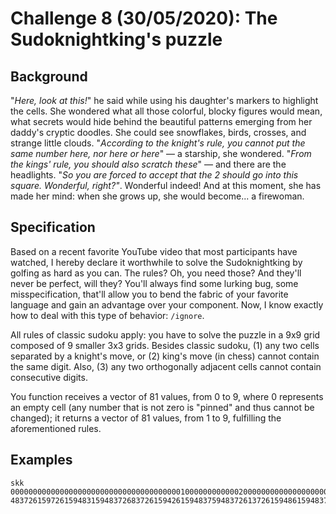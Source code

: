 # Challenge 8 (30/05/2020): The Sudoknightking's puzzle

## Background

"*Here, look at this!*" he said while using his daughter's markers to highlight the cells. She wondered what all those colorful, blocky figures would mean, what secrets would hide behind the beautiful patterns emerging from her daddy's cryptic doodles. She could see snowflakes, birds, crosses, and strange little clouds. "*According to the knight's rule, you cannot put the same number here, nor here or here*" — a starship, she wondered. "*From the kings' rule, you should also scratch these*" — and there are the headlights. "*So you are forced to accept that the 2 should go into this square. Wonderful, right?"*. Wonderful indeed! And at this moment, she has made her mind: when she grows up, she would become... a firewoman.

## Specification

Based on a recent favorite YouTube video that most participants have watched, I hereby declare it worthwhile to solve the Sudoknightking by golfing as hard as you can. The rules? Oh, you need those? And they'll never be perfect, will they? You'll always find some lurking bug, some misspecification, that'll allow you to bend the fabric of your favorite language and gain an advantage over your component. Now, I know exactly how to deal with this type of behavior: `/ignore`.

All rules of classic sudoku apply: you have to solve the puzzle in a 9x9 grid composed of 9 smaller 3x3 grids. Besides classic sudoku, (1) any two cells separated by a knight's move, or (2) king's move (in chess) cannot contain the same digit. Also, (3) any two orthogonally adjacent cells cannot contain consecutive digits.

You function receives a vector of 81 values, from 0 to 9, where 0 represents an empty cell (any number that is not zero is "pinned" and thus cannot be changed); it returns a vector of 81 values, from 1 to 9, fulfilling the aforementioned rules.

## Examples

```
skk 000000000000000000000000000000000000001000000000000200000000000000000000000000000
483726159726159483159483726837261594261594837594837261372615948615948372948372615
```
